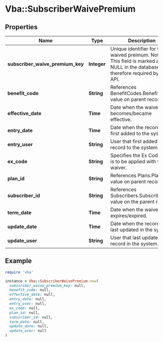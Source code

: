 # Vba::SubscriberWaivePremium

## Properties

| Name | Type | Description | Notes |
| ---- | ---- | ----------- | ----- |
| **subscriber_waive_premium_key** | **Integer** | Unique identifier for this waived preimum. Note: This field is marked as NOT NULL in the database and therefore required by the API. |  |
| **benefit_code** | **String** | References BenefitCodes.Benefit_Code value on parent record. | [optional] |
| **effective_date** | **Time** | Date when the waiver becomes/became effective. | [optional] |
| **entry_date** | **Time** | Date when the record was first added to the system. | [optional] |
| **entry_user** | **String** | User that first added the record to the system. | [optional] |
| **ex_code** | **String** | Specifies the Ex Code that is to be applied with the waiver. | [optional] |
| **plan_id** | **String** | References Plans.Plan_ID value on parent record. | [optional] |
| **subscriber_id** | **String** | References Subscribers.Subscriber_ID value on the parent record. |  |
| **term_date** | **Time** | Date when the waiver expires/expired. | [optional] |
| **update_date** | **Time** | Date when the record was last updated in the system. | [optional] |
| **update_user** | **String** | User that last updated the record in the system. | [optional] |

## Example

```ruby
require 'vba'

instance = Vba::SubscriberWaivePremium.new(
  subscriber_waive_premium_key: null,
  benefit_code: null,
  effective_date: null,
  entry_date: null,
  entry_user: null,
  ex_code: null,
  plan_id: null,
  subscriber_id: null,
  term_date: null,
  update_date: null,
  update_user: null
)
```

